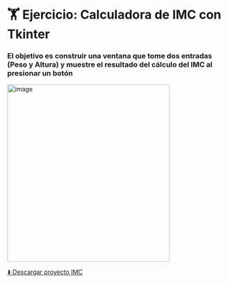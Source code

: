# 🏋️ Ejercicio: Calculadora de IMC con Tkinter
### El objetivo es construir una ventana que tome dos entradas (Peso y Altura) y muestre el resultado del cálculo del IMC al presionar un botón

<img width="373" height="409" alt="image" src="https://github.com/user-attachments/assets/db189065-0621-4bf2-aa3c-051d429815f1" />


[⬇️ Descargar proyecto IMC](https://github.com/Benemerito86/2doDAM/blob/3f5b5bcfc56b410dedc5c02e1732628b61e31155/sistema_de_gestion_empresarial/calculadora_imc_tkinter/IMCTkinter.zip)
